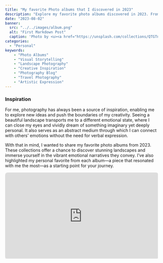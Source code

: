 ```yaml
---
title: "My favorite Photo albums that I discovered in 2023"
description: "Explore my favorite photo albums discovered in 2023. From breathtaking landscapes to emotionally rich visuals, these collections offer inspiration and a deeper connection to the art of photography."
date: "2023-08-02"
banner:
  src: "../../images/album.png"
  alt: "First Markdown Post"
  caption: 'Photo by <u><a href="https://unsplash.com/collections/QTGTnGqF5vI/discovering-the-beauty-of-the-seven-sisters4">Amirbek Shomurodov</a></u>'
categories:
  - "Personal"
keywords:
    - "Photo Albums"
    - "Visual Storytelling"
    - "Landscape Photography"
    - "Creative Inspiration"
    - "Photography Blog"
    - "Travel Photography"
    - "Artistic Expression"
---
```

### Inspiration

For me, photography has always been a source of inspiration, enabling me to explore new ideas and push the boundaries of my creativity. Seeing a beautiful landscape transports me to a different emotional state, where I can close my eyes and vividly dream of something imaginary yet deeply personal. It also serves as an abstract medium through which I can connect with others' emotions without the need for verbal expression.

With that in mind, I wanted to share my favorite photo albums from 2023. These collections offer a chance to discover stunning landscapes and immerse yourself in the vibrant emotional narratives they convey. I’ve also highlighted my personal favorite from each album—a piece that resonated with me the most—as a starting point for your journey.

<div style="position: relative; width: 100%; padding-top: 56.25%; overflow: hidden;">
  <iframe 
    src="https://www.behance.net/embed/project/216917071?ilo0=1"
    style="position: absolute; top: 0; left: 0; width: 100%; height: 100%; border: 1px solid #e0e0e0; border-radius: 8px; box-shadow: 0px 4px 6px rgba(0, 0, 0, 0.1);"
    allowfullscreen 
    frameborder="0"
    allow="clipboard-write"
    referrerpolicy="strict-origin-when-cross-origin"
    title="Behance Project Embed"
  ></iframe>
</div>
